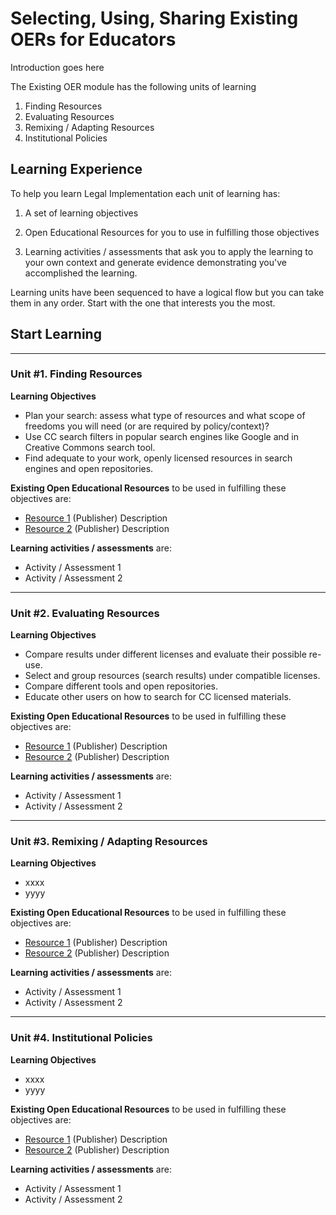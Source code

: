 # Selecting, Using, Sharing Existing OERs for Educators

Introduction goes here
 
The Existing OER module has the following units of learning



1. Finding Resources
2. Evaluating Resources
3. Remixing / Adapting Resources
4. Institutional Policies




## Learning Experience

To help you learn Legal Implementation each unit of learning has:

1. A set of learning objectives

2. Open Educational Resources for you to use in fulfilling those objectives

3. Learning activities / assessments that ask you to apply the learning to your own context and generate evidence demonstrating you've accomplished the learning. 

Learning units have been sequenced to have a logical flow but you can take them in any order. Start with the one that interests you the most.

## Start Learning


---

### Unit #1. Finding Resources

**Learning Objectives**
  * Plan your search: assess what type of resources and what scope of freedoms you will need (or are required by  policy/context)?
  * Use CC search filters in popular search engines like Google and in Creative Commons search tool.
  * Find adequate to your work, openly licensed resources in search engines and open repositories.

**Existing Open Educational Resources** to be used in fulfilling these objectives are:
  *  [Resource 1](http://) (Publisher) Description
  *  [Resource 2](http://) (Publisher) Description

**Learning activities / assessments** are:
  * Activity / Assessment 1
  * Activity / Assessment 2

---

### Unit #2. Evaluating Resources


**Learning Objectives**
  * Compare results under different licenses and evaluate their possible re-use.
  * Select and group resources (search results) under compatible licenses.
  * Compare different tools and open repositories.
  * Educate other users on how to search for CC licensed materials.

**Existing Open Educational Resources** to be used in fulfilling these objectives are:
  *  [Resource 1](http://) (Publisher) Description
  *  [Resource 2](http://) (Publisher) Description

**Learning activities / assessments** are:
  * Activity / Assessment 1
  * Activity / Assessment 2

---

### Unit #3. Remixing / Adapting Resources




**Learning Objectives**
  * xxxx
  * yyyy

**Existing Open Educational Resources** to be used in fulfilling these objectives are:
  *  [Resource 1](http://) (Publisher) Description
  *  [Resource 2](http://) (Publisher) Description

**Learning activities / assessments** are:
  * Activity / Assessment 1
  * Activity / Assessment 2

---

### Unit #4. Institutional Policies


**Learning Objectives**
  * xxxx
  * yyyy

**Existing Open Educational Resources** to be used in fulfilling these objectives are:
  *  [Resource 1](http://) (Publisher) Description
  *  [Resource 2](http://) (Publisher) Description

**Learning activities / assessments** are:
  * Activity / Assessment 1
  * Activity / Assessment 2
